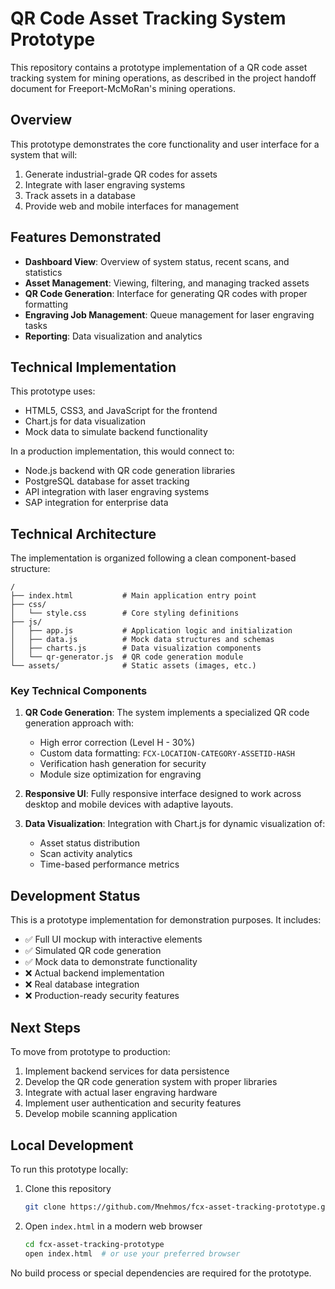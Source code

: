 # QR Code Asset Tracking System Prototype

This repository contains a prototype implementation of a QR code asset tracking system for mining operations, as described in the project handoff document for Freeport-McMoRan's mining operations.

## Overview

This prototype demonstrates the core functionality and user interface for a system that will:

1. Generate industrial-grade QR codes for assets
2. Integrate with laser engraving systems
3. Track assets in a database
4. Provide web and mobile interfaces for management

## Features Demonstrated

- **Dashboard View**: Overview of system status, recent scans, and statistics
- **Asset Management**: Viewing, filtering, and managing tracked assets
- **QR Code Generation**: Interface for generating QR codes with proper formatting
- **Engraving Job Management**: Queue management for laser engraving tasks
- **Reporting**: Data visualization and analytics

## Technical Implementation

This prototype uses:

- HTML5, CSS3, and JavaScript for the frontend
- Chart.js for data visualization
- Mock data to simulate backend functionality

In a production implementation, this would connect to:

- Node.js backend with QR code generation libraries
- PostgreSQL database for asset tracking
- API integration with laser engraving systems
- SAP integration for enterprise data

## Technical Architecture

The implementation is organized following a clean component-based structure:

```
/
├── index.html           # Main application entry point
├── css/
│   └── style.css        # Core styling definitions
├── js/
│   ├── app.js           # Application logic and initialization
│   ├── data.js          # Mock data structures and schemas
│   ├── charts.js        # Data visualization components
│   └── qr-generator.js  # QR code generation module
└── assets/              # Static assets (images, etc.)
```

### Key Technical Components

1. **QR Code Generation**:
   The system implements a specialized QR code generation approach with:
   - High error correction (Level H - 30%)
   - Custom data formatting: `FCX-LOCATION-CATEGORY-ASSETID-HASH`
   - Verification hash generation for security
   - Module size optimization for engraving

2. **Responsive UI**:
   Fully responsive interface designed to work across desktop and mobile devices with adaptive layouts.

3. **Data Visualization**:
   Integration with Chart.js for dynamic visualization of:
   - Asset status distribution
   - Scan activity analytics
   - Time-based performance metrics

## Development Status

This is a prototype implementation for demonstration purposes. It includes:

- ✅ Full UI mockup with interactive elements
- ✅ Simulated QR code generation
- ✅ Mock data to demonstrate functionality
- ❌ Actual backend implementation
- ❌ Real database integration
- ❌ Production-ready security features

## Next Steps

To move from prototype to production:

1. Implement backend services for data persistence
2. Develop the QR code generation system with proper libraries
3. Integrate with actual laser engraving hardware
4. Implement user authentication and security features
5. Develop mobile scanning application

## Local Development

To run this prototype locally:

1. Clone this repository
   ```bash
   git clone https://github.com/Mnehmos/fcx-asset-tracking-prototype.git
   ```

2. Open `index.html` in a modern web browser
   ```bash
   cd fcx-asset-tracking-prototype
   open index.html  # or use your preferred browser
   ```

No build process or special dependencies are required for the prototype.